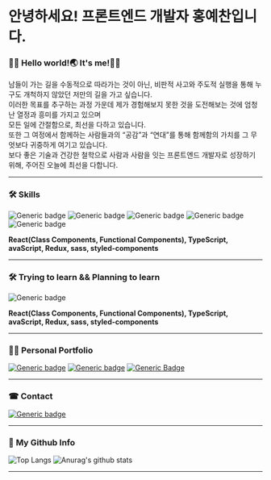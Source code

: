 # 안녕하세요! 프론트엔드 개발자 홍예찬입니다. 

### 👨‍💻 **Hello world!🌏 It's me!🙋‍♂**<br>

남들이 가는 길을 수동적으로 따라가는 것이 아닌, 비판적 사고와 주도적 실행을 통해 누구도 개척하지 않았던 저만의 길을 가고 싶습니다.<br> 
이러한 목표를 추구하는 과정 가운데 제가 경험해보지 못한 것을 도전해보는 것에 엄청난 열정과 흥미를 가지고 있으며<br> 
모든 일에 간절함으로, 최선을 다하고 있습니다.<br> 
또한 그 여정에서 함께하는 사람들과의 “공감”과 “연대”를 통해 함께함의 가치를 그 무엇보다 귀중하게 여기고 있습니다.<br> 
보다 좋은 기술과 건강한 철학으로 사람과 사람을 잇는 프론트엔드 개발자로 성장하기 위해, 주어진 오늘에 최선을 다합니다.<br>
****

### 🛠 **Skills**
![Generic badge](https://img.shields.io/badge/-react-white?style=for-the-badge&logo=react&logoWidth=20)
![Generic badge](https://img.shields.io/badge/-Javascript(ES6+)-white?style=for-the-badge&logo=JavaScript&logoWidth=20)
![Generic badge](https://img.shields.io/badge/-Redux-white?style=for-the-badge&logo=Redux&logoWidth=20&logoColor=764ABC)
![Generic badge](https://img.shields.io/badge/-Sass/Scss-white?style=for-the-badge&logo=sass&logoWidth=20)
![Generic badge](https://img.shields.io/badge/-Styledcomponents-white?style=for-the-badge&?logo=styled-components&logoWidth=20&labelColor=764ABC)

**React(Class Components, Functional Components), TypeScript, avaScript, Redux, sass, styled-components**
****

### 🛠 **Trying to learn && Planning to learn**
![Generic badge](https://img.shields.io/badge/-typescript-white?style=for-the-badge&logo=TypeScript&logoWidth=20&logoColor=3178C6)

**React(Class Components, Functional Components), TypeScript, avaScript, Redux, sass, styled-components**
****

### 👨‍🏫 **Personal Portfolio**<br>

[![Generic badge](https://img.shields.io/badge/-Resume-white?style=for-the-badge&logo=about.me&logoWidth=20)](https://github.com/hayyim0626/hayyim0626/files/5833509/RESUME.pdf)
[![Generic badge](https://img.shields.io/badge/-Notion-white?style=for-the-badge&logo=notion&logoColor=black&logoWidth=20)](https://www.notion.so/b7ca3180716d48cd9f0169a9dc323c69)
[![Generic Badge](http://img.shields.io/badge/-Blog-white?style=for-the-badge&logo=bloglovin&logoWidth=20&logoColor=20c997&link=https://velog.io/@hayyim0626)](https://velog.io/@hayyim0626)
****
### ☎ **Contact**<br>

[![Generic badge](https://img.shields.io/badge/-GMAIL-white?style=for-the-badge&logo=gmail&labelColor=white&logoWidth=10)](mailto:h19960626@gmail.com) 
****
### 🤘 **My Github Info**<br>

![Top Langs](https://github-readme-stats.vercel.app/api/top-langs/?username=hayyim0626&layout=compact&theme=buefy&hide_border=true)  ![Anurag's github stats](https://github-readme-stats.vercel.app/api?username=hayyim0626&theme=buefy&show_icons=true&hide_title=true&hide=issues&hide_border=true) 
****


